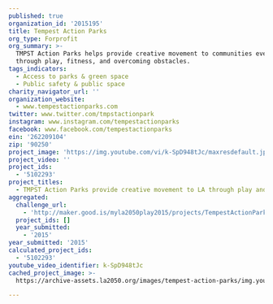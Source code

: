 ```yaml
---
published: true
organization_id: '2015195'
title: Tempest Action Parks
org_type: Forprofit
org_summary: >-
  TMPST Action Parks helps provide creative movement to communities everywhere
  through play, fitness, and overcoming obstacles.
tags_indicators:
  - Access to parks & green space
  - Public safety & public space
charity_navigator_url: ''
organization_website:
  - www.tempestactionparks.com
twitter: www.twitter.com/tmpstactionpark
instagram: www.instagram.com/tempestactionparks
facebook: www.facebook.com/tempestactionparks
ein: '262209104'
zip: '90250'
project_image: 'https://img.youtube.com/vi/k-SpD948tJc/maxresdefault.jpg'
project_video: ''
project_ids:
  - '5102293'
project_titles:
  - TMPST Action Parks provide creative movement to LA through play and fitness
aggregated:
  challenge_url:
    - 'http://maker.good.is/myla2050play2015/projects/TempestActionParks.html'
  project_ids: []
  year_submitted:
    - '2015'
year_submitted: '2015'
calculated_project_ids:
  - '5102293'
youtube_video_identifier: k-SpD948tJc
cached_project_image: >-
  https://archive-assets.la2050.org/images/tempest-action-parks/img.youtube.com/vi/k-SpD948tJc/maxresdefault.jpg

---
```

